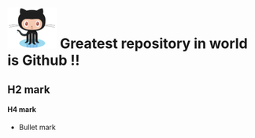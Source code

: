 # <a href='https://github.com'><img src='images/Octocat.png' width='100' alt='Github Logo' /></a> Greatest repository in world is Github !!

## H2 mark
#### H4 mark
- Bullet mark
